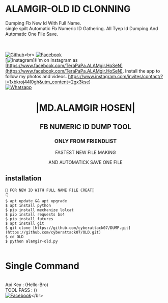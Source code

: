 # ALAMGIR-OLD ID CLONNING
Dumping Fb New Id With Full Name.   
single spilt
Automatic Fb Numeric ID Gathering. All Tyep Id Dumping And Automatic One File Save.    

<b></b> </br> <br>[![Github](https://img.shields.io/badge/Github-cyberattack07-dimgray?style=flat-square&logo=github)]([https://github.com/cyberattack07](https://github.com/cyberattack07))<br> [![Facebook](https://img.shields.io/badge/Facebook-+ALAMGIR-blue?style=flat-square&logo=facebook)](https://www.facebook.com/TeraPaPa.ALAMgir.HoSeN)<br> [![Instagram](https://img.shields.io/badge/I[https://www.facebook.com/TeraPaPa.ALAMgir.HoSeN](https://www.facebook.com/TeraPaPa.ALAMgir.HoSeN)?style=flat-square&logo=instagram)](I'm on Instagram as [https://www.facebook.com/TeraPaPa.ALAMgir.HoSeN](https://www.facebook.com/TeraPaPa.ALAMgir.HoSeN). Install the app to follow my photos and videos. https://www.instagram.com/invites/contact/?i=1xbkroj44l0gh&utm_content=2gx3kse)<br> [![Whatsapp](https://img.shields.io/badge/Whatsapp-ALAMGIR-deepgreen?style=flat-square&logo=whatsapp)](+8801712034653)



<h1 align="center"> |MD.ALAMGIR HOSEN|</h1>

<h2 align="center">  FB NUMERIC ID DUMP TOOL </h2>

<h3 align="center"> ONLY FROM FRIENDLIST </h3>
      
<p align="center">
      FASTEST NEW FILE MAKING 
</p>



<p align="center">
  AND AUTOMATICK SAVE ONE FILE

## <b>installation</b>

```
🔰 FOR NEW ID WITH FULL NAME FILE CREAT🔰
👇
$ apt update && apt upgrade
$ apt install python
$ pip install mechanize lolcat
$ pip install requests bs4
$ pip install futures
$ apt install git
$ git clone [https://github.com/cyberattack07/DUMP.git](https://github.com/cyberattack07/OLD.git)
$ cd OLD
$ python alamgir-old.py
      
```

# Single Command 

```

```
 Api Key : (Hello-Bro)</br>
 TOOL PASS : ()</br>
 [![Facebook](https://img.shields.io/badge/Facebook-ALAMGIR-blue?style=flat-square&logo=facebook)]([https://www.facebook.com/TeraPaPa.ALAMgir.HoSeN](https://www.facebook.com/TeraPaPa.ALAMgir.HoSeN))</br>
